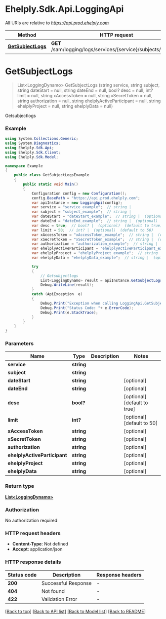 # Ehelply.Sdk.Api.LoggingApi

All URIs are relative to *https://api.prod.ehelply.com*

Method | HTTP request | Description
------------- | ------------- | -------------
[**GetSubjectLogs**](LoggingApi.md#getsubjectlogs) | **GET** /sam/logging/logs/services/{service}/subjects/{subject} | Getsubjectlogs


<a name="getsubjectlogs"></a>
# **GetSubjectLogs**
> List&lt;LoggingDynamo&gt; GetSubjectLogs (string service, string subject, string dateStart = null, string dateEnd = null, bool? desc = null, int? limit = null, string xAccessToken = null, string xSecretToken = null, string authorization = null, string ehelplyActiveParticipant = null, string ehelplyProject = null, string ehelplyData = null)

Getsubjectlogs

### Example
```csharp
using System.Collections.Generic;
using System.Diagnostics;
using Ehelply.Sdk.Api;
using Ehelply.Sdk.Client;
using Ehelply.Sdk.Model;

namespace Example
{
    public class GetSubjectLogsExample
    {
        public static void Main()
        {
            Configuration config = new Configuration();
            config.BasePath = "https://api.prod.ehelply.com";
            var apiInstance = new LoggingApi(config);
            var service = "service_example";  // string | 
            var subject = "subject_example";  // string | 
            var dateStart = "dateStart_example";  // string |  (optional) 
            var dateEnd = "dateEnd_example";  // string |  (optional) 
            var desc = true;  // bool? |  (optional)  (default to true)
            var limit = 50;  // int? |  (optional)  (default to 50)
            var xAccessToken = "xAccessToken_example";  // string |  (optional) 
            var xSecretToken = "xSecretToken_example";  // string |  (optional) 
            var authorization = "authorization_example";  // string |  (optional) 
            var ehelplyActiveParticipant = "ehelplyActiveParticipant_example";  // string |  (optional) 
            var ehelplyProject = "ehelplyProject_example";  // string |  (optional) 
            var ehelplyData = "ehelplyData_example";  // string |  (optional) 

            try
            {
                // Getsubjectlogs
                List<LoggingDynamo> result = apiInstance.GetSubjectLogs(service, subject, dateStart, dateEnd, desc, limit, xAccessToken, xSecretToken, authorization, ehelplyActiveParticipant, ehelplyProject, ehelplyData);
                Debug.WriteLine(result);
            }
            catch (ApiException  e)
            {
                Debug.Print("Exception when calling LoggingApi.GetSubjectLogs: " + e.Message );
                Debug.Print("Status Code: "+ e.ErrorCode);
                Debug.Print(e.StackTrace);
            }
        }
    }
}
```

### Parameters

Name | Type | Description  | Notes
------------- | ------------- | ------------- | -------------
 **service** | **string**|  | 
 **subject** | **string**|  | 
 **dateStart** | **string**|  | [optional] 
 **dateEnd** | **string**|  | [optional] 
 **desc** | **bool?**|  | [optional] [default to true]
 **limit** | **int?**|  | [optional] [default to 50]
 **xAccessToken** | **string**|  | [optional] 
 **xSecretToken** | **string**|  | [optional] 
 **authorization** | **string**|  | [optional] 
 **ehelplyActiveParticipant** | **string**|  | [optional] 
 **ehelplyProject** | **string**|  | [optional] 
 **ehelplyData** | **string**|  | [optional] 

### Return type

[**List&lt;LoggingDynamo&gt;**](LoggingDynamo.md)

### Authorization

No authorization required

### HTTP request headers

 - **Content-Type**: Not defined
 - **Accept**: application/json


### HTTP response details
| Status code | Description | Response headers |
|-------------|-------------|------------------|
| **200** | Successful Response |  -  |
| **404** | Not found |  -  |
| **422** | Validation Error |  -  |

[[Back to top]](#) [[Back to API list]](../README.md#documentation-for-api-endpoints) [[Back to Model list]](../README.md#documentation-for-models) [[Back to README]](../README.md)

